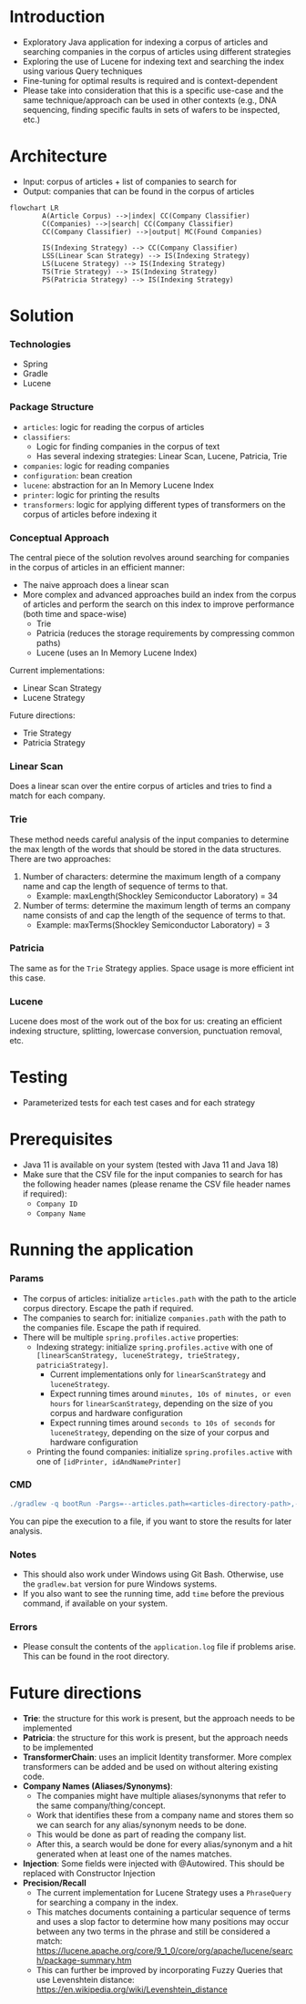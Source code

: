 # Introduction
- Exploratory Java application for indexing a corpus of articles and searching companies in the corpus of articles using different strategies
- Exploring the use of Lucene for indexing text and searching the index using various Query techniques
- Fine-tuning for optimal results is required and is context-dependent
- Please take into consideration that this is a specific use-case and the same technique/approach can be used in other contexts (e.g., DNA sequencing, finding specific faults in sets of wafers to be inspected, etc.)

# Architecture 
- Input: corpus of articles + list of companies to search for
- Output: companies that can be found in the corpus of articles

```mermaid
flowchart LR
        A(Article Corpus) -->|index| CC(Company Classifier)
        C(Companies) -->|search| CC(Company Classifier)
        CC(Company Classifier) -->|output| MC(Found Companies)
    
        IS(Indexing Strategy) --> CC(Company Classifier)
        LSS(Linear Scan Strategy) --> IS(Indexing Strategy)
        LS(Lucene Strategy) --> IS(Indexing Strategy)
        TS(Trie Strategy) --> IS(Indexing Strategy)
        PS(Patricia Strategy) --> IS(Indexing Strategy)
```

# Solution
### Technologies
- Spring
- Gradle
- Lucene

### Package Structure
- `articles`: logic for reading the corpus of articles
- `classifiers`:
  - Logic for finding companies in the corpus of text
  - Has several indexing strategies: Linear Scan, Lucene, Patricia, Trie
- `companies`: logic for reading companies
- `configuration`: bean creation
- `lucene`: abstraction for an In Memory Lucene Index
- `printer`: logic for printing the results
- `transformers`: logic for applying different types of transformers on the corpus of articles before indexing it

### Conceptual Approach
The central piece of the solution revolves around searching for companies in the corpus of articles in an efficient manner:
- The naive approach does a linear scan
- More complex and advanced approaches build an index from the corpus of articles and perform the search on this index to improve performance (both time and space-wise)
  - Trie
  - Patricia (reduces the storage requirements by compressing common paths)
  - Lucene (uses an In Memory Lucene Index)

Current implementations:
- Linear Scan Strategy
- Lucene Strategy

Future directions:
- Trie Strategy
- Patricia Strategy

### Linear Scan
Does a linear scan over the entire corpus of articles and tries to find a match for each company.

### Trie 
These method needs careful analysis of the input companies to determine the max length of the words that should be stored in the data structures. 
There are two approaches:
1. Number of characters: determine the maximum length of a company name and cap the length of sequence of terms to that. 
   - Example: maxLength(Shockley Semiconductor Laboratory) = 34
2. Number of terms: determine the maximum length of terms an company name consists of and cap the length of the sequence of terms to that.
   - Example: maxTerms(Shockley Semiconductor Laboratory) = 3

### Patricia
The same as for the `Trie` Strategy applies. Space usage is more efficient int this case.

### Lucene
Lucene does most of the work out of the box for us: creating an efficient indexing structure, splitting, lowercase conversion, punctuation removal, etc.
 
# Testing
- Parameterized tests for each test cases and for each strategy

# Prerequisites
- Java 11 is available on your system (tested with Java 11 and Java 18)
- Make sure that the CSV file for the input companies to search for has the following header names (please rename the CSV file header names if required):
  - `Company ID`
  - `Company Name`

# Running the application

### Params
- The corpus of articles: initialize `articles.path` with the path to the article corpus directory. Escape the path if required. 
- The companies to search for: initialize `companies.path` with the path to the companies file. Escape the path if required.
- There will be multiple `spring.profiles.active` properties:
  - Indexing strategy: initialize `spring.profiles.active` with one of `[linearScanStrategy, luceneStrategy, trieStrategy, patriciaStrategy]`. 
    - Current implementations only for `linearScanStrategy` and `luceneStrategy`.
    - Expect running times around `minutes, 10s of minutes, or even hours` for `linearScanStrategy`, depending on the size of you corpus and hardware configuration
    - Expect running times around `seconds to 10s of seconds` for `luceneStrategy`, depending on the size of your corpus and hardware configuration
  - Printing the found companies: initialize `spring.profiles.active` with one of `[idPrinter, idAndNamePrinter]`

### CMD

```groovy
./gradlew -q bootRun -Pargs=--articles.path=<articles-directory-path>,--companies.path=<companies-file-path>,--spring.profiles.active=luceneStrategy,--spring.profiles.active=idAndNamePrinter
```

You can pipe the execution to a file, if you want to store the results for later analysis.

### Notes
- This should also work under Windows using Git Bash. Otherwise, use the `gradlew.bat` version for pure Windows systems.
- If you also want to see the running time, add `time` before the previous command, if available on your system.

### Errors
- Please consult the contents of the `application.log` file if problems arise. This can be found in the root directory.

# Future directions
- **Trie**: the structure for this work is present, but the approach needs to be implemented
- **Patricia**: the structure for this work is present, but the approach needs to be implemented
- **TransformerChain**: uses an implicit Identity transformer. More complex transformers can be added and be used on without altering existing code.
- **Company Names (Aliases/Synonyms)**: 
  - The companies might have multiple aliases/synonyms that refer to the same company/thing/concept. 
  - Work that identifies these from a company name and stores them so we can search for any alias/synonym needs to be done. 
  - This would be done as part of reading the company list. 
  - After this, a search would be done for every alias/synonym and a hit generated when at least one of the names matches.
- **Injection**: Some fields were injected with @Autowired. This should be replaced with Constructor Injection
- **Precision/Recall**
  - The current implementation for Lucene Strategy uses a `PhraseQuery` for searching a company in the index.
  - This matches documents containing a particular sequence of terms and uses a slop factor to determine how many positions may occur between any two terms in the phrase and still be considered a match: https://lucene.apache.org/core/9_1_0/core/org/apache/lucene/search/package-summary.htm 
  - This can further be improved by incorporating Fuzzy Queries that use Levenshtein distance: https://en.wikipedia.org/wiki/Levenshtein_distance

